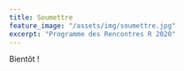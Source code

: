 ```yaml
---
title: Soumettre 
feature_image: "/assets/img/soumettre.jpg"
excerpt: "Programme des Rencontres R 2020"
---
```


Bientôt !
